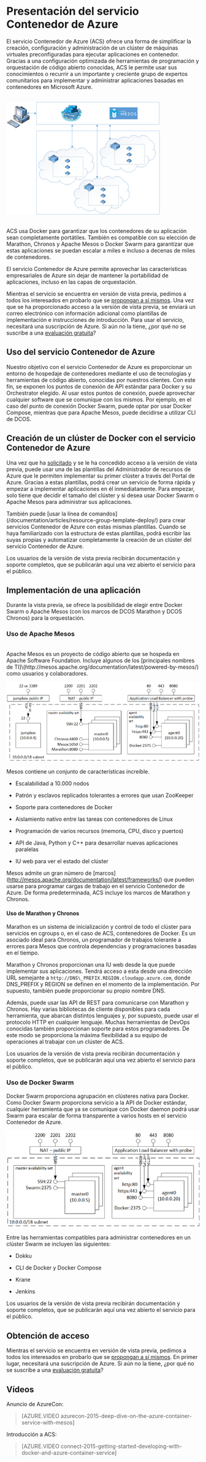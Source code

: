 <properties
   pageTitle="Presentación del servicio Contenedor de Azure | Microsoft Azure"
   description="El servicio Contenedor de Azure (ACS) ofrece una forma de simplificar la creación, configuración y administración de un clúster de máquinas virtuales preconfiguradas para ejecutar aplicaciones en contenedor."
   services="virtual-machines"
   documentationCenter=""
   authors="rgardler"
   manager="nepeters"
   editor=""
   tags="acs, azure-container-service"
   keywords="Docker, contenedores, microservicios, Mesos, Azure"/>
   
<tags
   ms.service="virtual-machines"
   ms.devlang="na"
   ms.topic="home-page"
   ms.tgt_pltfrm="na"
   ms.workload="na"
   ms.date="12/02/2015"
   ms.author="rogardle"/>

# Presentación del servicio Contenedor de Azure

El servicio Contenedor de Azure (ACS) ofrece una forma de simplificar la creación, configuración y administración de un clúster de máquinas virtuales preconfiguradas para ejecutar aplicaciones en contenedor. Gracias a una configuración optimizada de herramientas de programación y orquestación de código abierto conocidas, ACS le permite usar sus conocimientos o recurrir a un importante y creciente grupo de expertos comunitarios para implementar y administrar aplicaciones basadas en contenedores en Microsoft Azure.

<br /> ![ACS proporciona un medio para administrar aplicaciones en contenedor en varios hosts de Azure.](./media/acs-intro/acs-cluster.png) <br /><br />

ACS usa Docker para garantizar que los contenedores de su aplicación sean completamente portátiles. También es compatible con su elección de Marathon, Chronos y Apache Mesos o Docker Swarm para garantizar que estas aplicaciones se puedan escalar a miles e incluso a decenas de miles de contenedores.

El servicio Contenedor de Azure permite aprovechar las características empresariales de Azure sin dejar de mantener la portabilidad de aplicaciones, incluso en las capas de orquestación.

Mientras el servicio se encuentra en versión de vista previa, pedimos a todos los interesados en probarlo que se [propongan a sí mismos](http://aka.ms/acspreview). Una vez que se ha proporcionado acceso a la versión de vista previa, se enviará un correo electrónico con información adicional como plantillas de implementación e instrucciones de introducción. Para usar el servicio, necesitará una suscripción de Azure. Si aún no la tiene, ¿por qué no se suscribe a una [evaluación gratuita](https://azure.microsoft.com/pricing/free-trial/)?

Uso del servicio Contenedor de Azure
-----------------------------

Nuestro objetivo con el servicio Contenedor de Azure es proporcionar un entorno de hospedaje de contenedores mediante el uso de tecnologías y herramientas de código abierto, conocidas por nuestros clientes. Con este fin, se exponen los puntos de conexión de API estándar para Docker y su Orchestrator elegido. Al usar estos puntos de conexión, puede aprovechar cualquier software que se comunique con los mismos. Por ejemplo, en el caso del punto de conexión Docker Swarm, puede optar por usar Docker Compose, mientras que para Apache Mesos, puede decidirse a utilizar CLI de DCOS.

Creación de un clúster de Docker con el servicio Contenedor de Azure
-------------------------------------------------------

Una vez que ha [solicitado](http://aka.ms/acspreview) y se le ha concedido acceso a la versión de vista previa, puede usar una de las plantillas del Administrador de recursos de Azure que le permiten implementar su primer clúster a través del Portal de Azure. Gracias a estas plantillas, podrá crear un servicio de forma rápida y empezar a implementar aplicaciones en él inmediatamente. Para empezar, solo tiene que decidir el tamaño del clúster y si desea usar Docker Swarm o Apache Mesos para administrar sus aplicaciones.

También puede [usar la línea de comandos]\(/documentation/articles/resource-group-template-deploy/) para crear servicios Contenedor de Azure con estas mismas plantillas. Cuando se haya familiarizado con la estructura de estas plantillas, podrá escribir las suyas propias y automatizar completamente la creación de un clúster del servicio Contenedor de Azure.

Los usuarios de la versión de vista previa recibirán documentación y soporte completos, que se publicarán aquí una vez abierto el servicio para el público.

Implementación de una aplicación
------------------------

Durante la vista previa, se ofrece la posibilidad de elegir entre Docker Swarm o Apache Mesos (con los marcos de DCOS Marathon y DCOS Chronos) para la orquestación.

### Uso de Apache Mesos
<br>
Apache Mesos es un proyecto de código abierto que se hospeda en Apache Software Foundation. Incluye algunos de los [principales nombres de TI]\(http://mesos.apache.org/documentation/latest/powered-by-mesos/) como usuarios y colaboradores.

![ACS configurado para Swarm, que muestra agentes y patrones.](media/acs-intro/acs-mesos.png)

Mesos contiene un conjunto de características increíble.

-   Escalabilidad a 10.000 nodos

-   Patrón y esclavos replicados tolerantes a errores que usan ZooKeeper

-   Soporte para contenedores de Docker

-   Aislamiento nativo entre las tareas con contenedores de Linux

-   Programación de varios recursos (memoria, CPU, disco y puertos)

-   API de Java, Python y C++ para desarrollar nuevas aplicaciones paralelas

-   IU web para ver el estado del clúster

Mesos admite un gran número de [marcos]\(http://mesos.apache.org/documentation/latest/frameworks/) que pueden usarse para programar cargas de trabajo en el servicio Contenedor de Azure. De forma predeterminada, ACS incluye los marcos de Marathon y Chronos.

#### Uso de Marathon y Chronos

Marathon es un sistema de inicialización y control de todo el clúster para servicios en cgroups o, en el caso de ACS, contenedores de Docker. Es un asociado ideal para Chronos, un programador de trabajos tolerante a errores para Mesos que controla dependencias y programaciones basadas en el tiempo.

Marathon y Chronos proporcionan una IU web desde la que puede implementar sus aplicaciones. Tendrá acceso a esta desde una dirección URL semejante a `http://DNS\_PREFIX.REGION.cloudapp.azure.com`, donde DNS\_PREFIX y REGION se definen en el momento de la implementación. Por supuesto, también puede proporcionar su propio nombre DNS.

Además, puede usar las API de REST para comunicarse con Marathon y Chronos. Hay varias bibliotecas de cliente disponibles para cada herramienta, que abarcan distintos lenguajes y, por supuesto, puede usar el protocolo HTTP en cualquier lenguaje. Muchas herramientas de DevOps conocidas también proporcionan soporte para estos programadores. De este modo se proporciona la máxima flexibilidad a su equipo de operaciones al trabajar con un clúster de ACS.

Los usuarios de la versión de vista previa recibirán documentación y soporte completos, que se publicarán aquí una vez abierto el servicio para el público.

### Uso de Docker Swarm

Docker Swarm proporciona agrupación en clústeres nativa para Docker. Como Docker Swarm proporciona servicio a la API de Docker estándar, cualquier herramienta que ya se comunique con Docker daemon podrá usar Swarm para escalar de forma transparente a varios hosts en el servicio Contenedor de Azure.

![ACS configurado para usar Apache Mesos, que muestra JumpBox, agentes y patrones.](media/acs-intro/acs-swarm.png)

Entre las herramientas compatibles para administrar contenedores en un clúster Swarm se incluyen las siguientes:

-   Dokku

-   CLI de Docker y Docker Compose

-   Krane

-   Jenkins

Los usuarios de la versión de vista previa recibirán documentación y soporte completos, que se publicarán aquí una vez abierto el servicio para el público.

Obtención de acceso
--------------

Mientras el servicio se encuentra en versión de vista previa, pedimos a todos los interesados en probarlo que se [propongan a sí mismos](http://aka.ms/acspreview). En primer lugar, necesitará una suscripción de Azure. Si aún no la tiene, ¿por qué no se suscribe a una [evaluación gratuita](https://azure.microsoft.com/pricing/free-trial/)?

Vídeos
------
Anuncio de AzureCon:

> [AZURE.VIDEO azurecon-2015-deep-dive-on-the-azure-container-service-with-mesos]  

Introducción a ACS:

> [AZURE.VIDEO connect-2015-getting-started-developing-with-docker-and-azure-container-service]


<!---HONumber=AcomDC_0128_2016-->
<!---Edite la linea 74 y 83-->
<!---Edite la linea 130-->
<!---Br linea 53-->